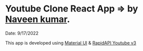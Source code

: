 # Youtube Clone React App => by [Naveen kumar](https://github.com/Code-kumar).
Date: 9/17/2022

This app is developed using [Material UI](https://mui.com/) & [RapidAPI Youtube v3](https://rapidapi.com/ytdlfree/api/youtube-v31/)
